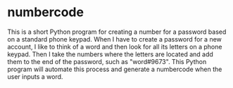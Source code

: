 # numbercode

This is a short Python program for creating a number for a password based on a standard phone keypad. 
When I have to create a password for a new account, I like to think of a word and then look for all its letters on a phone keypad.
Then I take the numbers where the letters are located and add them to the end of the password, such as "word#9673".
This Python program will automate this process and generate a numbercode when the user inputs a word.
